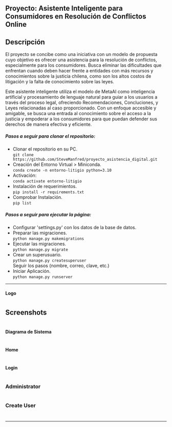 ## Proyecto: Asistente Inteligente para Consumidores en Resolución de Conflictos Online

## Descripción 
El proyecto se concibe como una iniciativa con un modelo de propuesta cuyo objetivo es ofrecer una asistencia para la resolución de conflictos, especialmente para los consumidores. Busca eliminar las dificultades que enfrentan cuando deben hacer frente a entidades con más recursos y conocimientos sobre la justicia chilena, como son los altos costos de litigación y la falta de conocimiento sobre las leyes. 

Este asistente inteligente utiliza el modelo de MetaAI como inteligencia artificial y procesamiento de lenguaje natural para guiar a los usuarios a través del proceso legal, ofreciendo Recomendaciones, Concluciones, y Leyes relacionadas al caso proporcionado. Con un enfoque accesible y amigable, se busca una entrada al conocimiento sobre el acceso a la justicia y empoderar a los consumidores para que puedan defender sus derechos de manera efectiva y eficiente.

##### Pasos a seguir para clonar el repositorio:
- Clonar el repositorio en su PC.  
`git clone https://github.com/SteveManfred/proyecto_asistencia_digital.git`  
- Creación del Entorno Virtual > Miniconda.  
`conda create -n entorno-litigio python=3.10`  
- Activación:  
`conda activate entorno-litigio`  
- Instalación de requerimientos.  
`pip install -r requirements.txt`  
- Comprobar Instalación.  
`pip list`  

##### Pasos a seguir para ejecutar la página:
- Configurar 'settings.py' con los datos de la base de datos.  
- Preparar las migraciones.  
`python manage.py makemigrations`  
- Ejecutar las migraciones.  
`python manage.py migrate`  
- Crear un superusuario.  
`python manage.py createsuperuser`  
Seguir los pasos (nombre, correo, clave, etc.)  
- Iniciar Aplicación.  
`python manage.py runserver`



------------
#### Logo
#
## Screenshots
#
#### Diagrama de Sistema
#
#### Home
# 
#### Login
#
### Administrator
# 
### Create User
# 
------------


